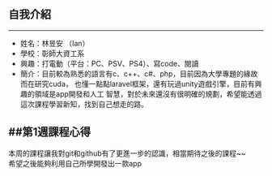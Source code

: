 ## 自我介紹
---
* 姓名：林昱安 （Ian）
* 學校：彰師大資工系
* 興趣：打電動（平台：PC、PSV、PS4）、寫code、閱讀
* 簡介：目前較為熟悉的語言有c、c++、c#、php，目前因為大學專題的緣故而在研究cuda，
  也懂一點點laravel框架，還有玩過unity遊戲引擎，目前有興趣的領域是app開發和人工
  智慧，對於未來還沒有很明確的規劃，希望能透過這次課程學習新知，找到自己想走的路。

##第1週課程心得
---

本周的課程讓我對git和github有了更進一步的認識，相當期待之後的課程~~ <br>
希望之後能夠利用自己所學開發出一款app
